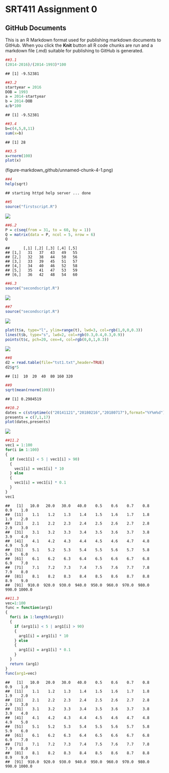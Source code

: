 SRT411 Assignment 0
================

GitHub Documents
----------------

This is an R Markdown format used for publishing markdown documents to GitHub. When you click the **Knit** button all R code chunks are run and a markdown file (.md) suitable for publishing to GitHub is generated.

``` r
##3.1
(2014-2016)/(2014-1993)*100
```

    ## [1] -9.52381

``` r
##3.2
startyear = 2016
DOB = 1993
a = 2014-startyear
b = 2014-DOB
a/b*100
```

    ## [1] -9.52381

``` r
##3.4
b=c(4,5,8,11)
sum(x=b)
```

    ## [1] 28

``` r
##3.5
x=rnorm(100)
plot(x)
```

(figure-markdown_github/unnamed-chunk-4-1.png)

``` r
##4
help(sqrt)
```

    ## starting httpd help server ... done

``` r
##5
source("firstscript.R")
```

![](SRT411A0_files/figure-markdown_github/unnamed-chunk-6-1.png)

``` r
##6.2
P = c(seq(from = 31, to = 60, by = 1))
Q = matrix(data = P, ncol = 5, nrow = 6)
Q
```

    ##      [,1] [,2] [,3] [,4] [,5]
    ## [1,]   31   37   43   49   55
    ## [2,]   32   38   44   50   56
    ## [3,]   33   39   45   51   57
    ## [4,]   34   40   46   52   58
    ## [5,]   35   41   47   53   59
    ## [6,]   36   42   48   54   60

``` r
##6.3
source("secondscript.R")
```

![](SRT411A0_files/figure-markdown_github/unnamed-chunk-8-1.png)

``` r
##7
source("secondscript.R")
```

![](SRT411A0_files/figure-markdown_github/unnamed-chunk-9-1.png)

``` r
plot(t$a, type="l", ylim=range(t), lwd=3, col=rgb(1,0,0,0.3))
lines(t$b, type="s", lwd=2, col=rgb(0.3,0.4,0.3,0.9))
points(t$c, pch=20, cex=4, col=rgb(0,0,1,0.3))
```

![](SRT411A0_files/figure-markdown_github/unnamed-chunk-9-2.png)

``` r
##8
d2 = read.table(file="tst1.txt",header=TRUE)
d2$g*5
```

    ## [1]  10  20  40  80 160 320

``` r
##9
sqrt(mean(rnorm(100)))
```

    ## [1] 0.2984519

``` r
##10.2
dates = c(strptime(c("20141121","20180216","20180717"),format="%Y%m%d"))
presents = c(7,1,17)
plot(dates,presents)
```

![](SRT411A0_files/figure-markdown_github/unnamed-chunk-12-1.png)

``` r
##11.2
vec1 = 1:100
for(i in 1:100)
{
  if (vec1[i] < 5 | vec1[i] > 90)
  {
    vec1[i] = vec1[i] * 10
  } else
  {
    vec1[i] = vec1[i] * 0.1
  }
}
vec1
```

    ##   [1]   10.0   20.0   30.0   40.0    0.5    0.6    0.7    0.8    0.9    1.0
    ##  [11]    1.1    1.2    1.3    1.4    1.5    1.6    1.7    1.8    1.9    2.0
    ##  [21]    2.1    2.2    2.3    2.4    2.5    2.6    2.7    2.8    2.9    3.0
    ##  [31]    3.1    3.2    3.3    3.4    3.5    3.6    3.7    3.8    3.9    4.0
    ##  [41]    4.1    4.2    4.3    4.4    4.5    4.6    4.7    4.8    4.9    5.0
    ##  [51]    5.1    5.2    5.3    5.4    5.5    5.6    5.7    5.8    5.9    6.0
    ##  [61]    6.1    6.2    6.3    6.4    6.5    6.6    6.7    6.8    6.9    7.0
    ##  [71]    7.1    7.2    7.3    7.4    7.5    7.6    7.7    7.8    7.9    8.0
    ##  [81]    8.1    8.2    8.3    8.4    8.5    8.6    8.7    8.8    8.9    9.0
    ##  [91]  910.0  920.0  930.0  940.0  950.0  960.0  970.0  980.0  990.0 1000.0

``` r
##11.3
vec=1:100
func = function(arg1)
{
  for(i in 1:length(arg1))
  {
    if (arg1[i] < 5 | arg1[i] > 90)
    {
      arg1[i] = arg1[i] * 10
    } else
    {
      arg1[i] = arg1[i] * 0.1
    }
  }
  return (arg1)
}
func(arg1=vec)
```

    ##   [1]   10.0   20.0   30.0   40.0    0.5    0.6    0.7    0.8    0.9    1.0
    ##  [11]    1.1    1.2    1.3    1.4    1.5    1.6    1.7    1.8    1.9    2.0
    ##  [21]    2.1    2.2    2.3    2.4    2.5    2.6    2.7    2.8    2.9    3.0
    ##  [31]    3.1    3.2    3.3    3.4    3.5    3.6    3.7    3.8    3.9    4.0
    ##  [41]    4.1    4.2    4.3    4.4    4.5    4.6    4.7    4.8    4.9    5.0
    ##  [51]    5.1    5.2    5.3    5.4    5.5    5.6    5.7    5.8    5.9    6.0
    ##  [61]    6.1    6.2    6.3    6.4    6.5    6.6    6.7    6.8    6.9    7.0
    ##  [71]    7.1    7.2    7.3    7.4    7.5    7.6    7.7    7.8    7.9    8.0
    ##  [81]    8.1    8.2    8.3    8.4    8.5    8.6    8.7    8.8    8.9    9.0
    ##  [91]  910.0  920.0  930.0  940.0  950.0  960.0  970.0  980.0  990.0 1000.0
